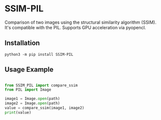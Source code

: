 # SSIM-PIL
Comparison of two images using the structural similarity algorithm (SSIM). It's compatible with the PIL.
Supports GPU acceleration via pyopencl.

## Installation
`python3 -m pip install SSIM-PIL`

## Usage Example

```python

from SSIM_PIL import compare_ssim
from PIL import Image

image1 = Image.open(path)
image2 = Image.open(path)
value = compare_ssim(image1, image2)
print(value)

```